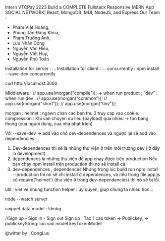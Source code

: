 Intern VTCPay 2023
Build a COMPLETE Fullstack Responsive MERN App SOCIAL NETWORK| React, MongoDB, MUI, NodeJS, and Express
Our Team :

- Phạm Việt Hoàng,
- Phùng Tấn Đăng Khoa,
- Phạm Trường Anh,
- Lưu Nhân Công
- Nguyễn Văn Hiếu,
- Nguyễn Viết Huy,
- Nguyễn Phú Toản

Installation for server : ...
Installation for client : ...
concurrently : npm install --save-dev concurrently

curl http://localhost:3000

Middleware :
// app.use(morgan("compile")); -> when run product ; "dev" : when run dev .
// app.use(morgan("common"));
// app.use(morgan("short"));
// app.use(morgan("tiny"));

morgan :
helmet : ngawn chan cac ben thu 3 truy cap vao cookie.
compression : Khi van chuyen du lieu (payload) qua nhieu -> ton bang thong (cua nguoi dung, cua nha phat trien)

Với --save-dev -> add vào chỗ dev-dependences và ngược lại sẽ add vào dependencies :

1.  Dev-dependences thì sẽ là những thư viện ở trên môi trường dev ( ở đây là development)
2.  dependences là những thư viện để app chạy được trên production
    Nếu bạn chạy npm install trên production thì nó sẽ install cả
3.  dev-dependences , dependences
    Nhưng trong lúc build run npm install --production thì nó sẽ chỉ install ở dependences, và nếu trong file app.js có require('helmet') (thư viện ở trong dev-dependencies) thì nó sẽ bị lỗi.

util : viet ve nhung function
helper : uy quyen, giup chung ta nhieu hon...

node --watch server

snippet data model : !dmbg

//Sign up - Sign in - Sign out
Sign up :
Tao 1 cap token -> Publickey, -> publickeyString: luu vao model keyTokenModel

@witter by : CongLuu

